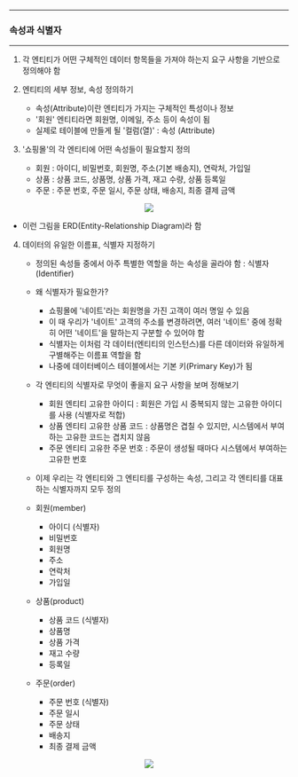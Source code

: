 -----
### 속성과 식별자
-----
1. 각 엔티티가 어떤 구체적인 데이터 항목들을 가져야 하는지 요구 사항을 기반으로 정의해야 함
2. 엔티티의 세부 정보, 속성 정의하기
   - 속성(Attribute)이란 엔티티가 가지는 구체적인 특성이나 정보
   - '회원' 엔티티라면 회원명, 이메일, 주소 등이 속성이 됨
   - 실제로 테이블에 만들게 될 '컬럼(열)' : 속성 (Attribute)

3. '쇼핑몰'의 각 엔티티에 어떤 속성들이 필요할지 정의
   - 회원 : 아이디, 비밀번호, 회원명, 주소(기본 배송지), 연락처, 가입일
   - 상품 : 상품 코드, 상품명, 상품 가격, 재고 수량, 상품 등록일
   - 주문 : 주문 번호, 주문 일시, 주문 상태, 배송지, 최종 결제 금액

<div align="center">
<img src="https://github.com/user-attachments/assets/b81f916c-4940-43ac-b277-62621cc19582">
</div>

   - 이런 그림을 ERD(Entity-Relationship Diagram)라 함

4. 데이터의 유일한 이름표, 식별자 지정하기
   - 정의된 속성들 중에서 아주 특별한 역할을 하는 속성을 골라야 함 : 식별자(Identifier)
   - 왜 식별자가 필요한가?
     + 쇼핑몰에 '네이트'라는 회원명을 가진 고객이 여러 명일 수 있음
     + 이 때 우리가 '네이트' 고객의 주소를 변경하려면, 여러 '네이트' 중에 정확히 어떤 '네이트'을 말하는지 구분할 수 있어야 함
     + 식별자는 이처럼 각 데이터(엔티티의 인스턴스)를 다른 데이터와 유일하게 구별해주는 이름표 역할을 함
     + 나중에 데이터베이스 테이블에서는 기본 키(Primary Key)가 됨

   - 각 엔티티의 식별자로 무엇이 좋을지 요구 사항을 보며 정해보기
     + 회원 엔티티 고유한 아이디 : 회원은 가입 시 중복되지 않는 고유한 아이디를 사용 (식별자로 적합)
     + 상품 엔티티 고유한 상품 코드 : 상품명은 겹칠 수 있지만, 시스템에서 부여하는 고유한 코드는 겹치지 않음
     + 주문 엔티티 고유한 주문 번호 : 주문이 생성될 때마다 시스템에서 부여하는 고유한 번호

   - 이제 우리는 각 엔티티와 그 엔티티를 구성하는 속성, 그리고 각 엔티티를 대표하는 식별자까지 모두 정의
   - 회원(member)
     + 아이디 (식별자)
     + 비밀번호
     + 회원명
     + 주소
     + 연락처
     + 가입일
   - 상품(product)
     + 상품 코드 (식별자)
     + 상품명
     + 상품 가격
     + 재고 수량
     + 등록일
   - 주문(order)
     + 주문 번호 (식별자)
     + 주문 일시
     + 주문 상태
     + 배송지
     + 최종 결제 금액
       
<div align="center">
<img src="https://github.com/user-attachments/assets/ef1eacb4-64d6-4a02-a5a2-4c37336a15b5">
</div>
